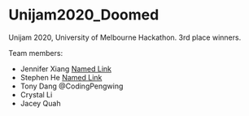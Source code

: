 # Unijam2020_Doomed
Unijam 2020, University of Melbourne Hackathon. 3rd place winners.

Team members:
- Jennifer Xiang [Named Link](https://github.com/soopengi "@soopengi")
- Stephen He [Named Link](https://github.com/stephenhe00 "@stephenhe00")
- Tony Dang @CodingPengwing
- Crystal Li
- Jacey Quah
